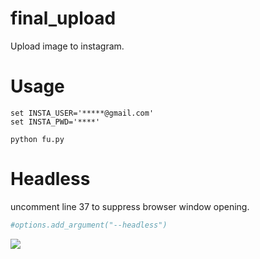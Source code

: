 # final_upload
Upload image to instagram.


# Usage

```
set INSTA_USER='*****@gmail.com'
set INSTA_PWD='****'

python fu.py
```

# Headless
uncomment line 37 to suppress browser window opening.

```Python
#options.add_argument("--headless")
```


[<img src="https://www.buymeacoffee.com/assets/img/custom_images/orange_img.png">](https://www.buymeacoffee.com/0nJ32Xg)
